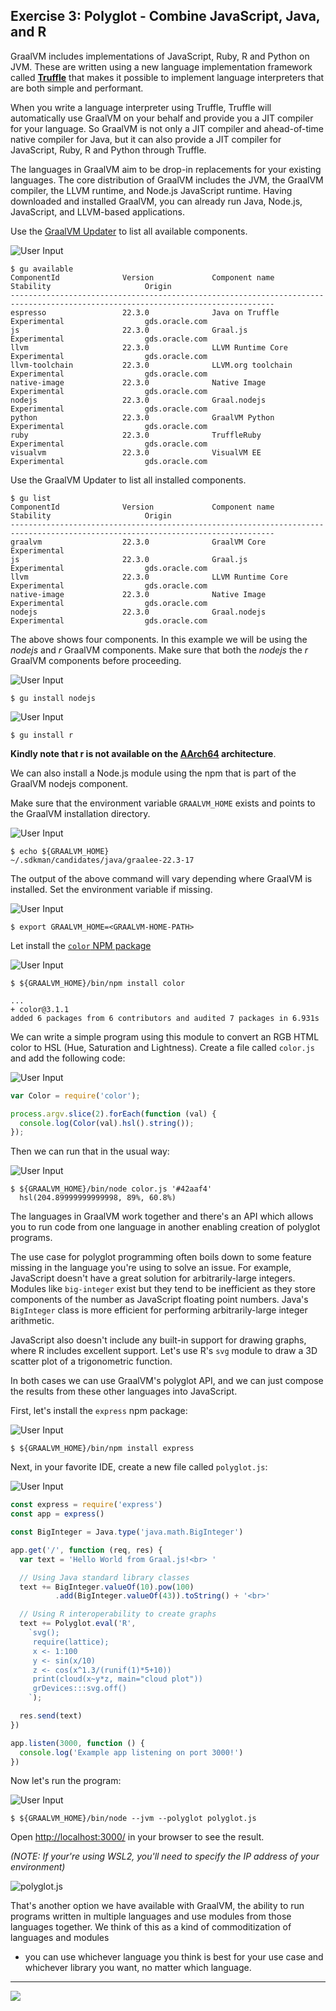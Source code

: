 ## Exercise 3: Polyglot - Combine JavaScript, Java, and R

GraalVM includes implementations of JavaScript, Ruby, R and Python on JVM. These
are written using a new language implementation framework called
[**Truffle**](https://www.graalvm.org/22.3/graalvm-as-a-platform/language-implementation-framework/)
that makes it possible to implement language interpreters that are both simple
and performant.

When you write a language interpreter using Truffle, Truffle will automatically
use GraalVM on your behalf and provide you a JIT compiler for your language. So
GraalVM is not only a JIT compiler and ahead-of-time native compiler for Java,
but it can also provide a JIT compiler for JavaScript, Ruby, R and Python
through Truffle.

The languages in GraalVM aim to be drop-in replacements for your existing
languages. The core distribution of GraalVM includes the JVM, the GraalVM
compiler, the LLVM runtime, and Node.js JavaScript runtime. Having downloaded
and installed GraalVM, you can already run Java, Node.js, JavaScript, and
LLVM-based applications.

Use the
[GraalVM Updater](https://www.graalvm.org/22.3/reference-manual/graalvm-updater/)
to list all available components.

![User Input](../images/userinput.png)

```shell
$ gu available
ComponentId              Version             Component name                Stability                     Origin
---------------------------------------------------------------------------------------------------------------------------------
espresso                 22.3.0              Java on Truffle               Experimental                  gds.oracle.com
js                       22.3.0              Graal.js                      Experimental                  gds.oracle.com
llvm                     22.3.0              LLVM Runtime Core             Experimental                  gds.oracle.com
llvm-toolchain           22.3.0              LLVM.org toolchain            Experimental                  gds.oracle.com
native-image             22.3.0              Native Image                  Experimental                  gds.oracle.com
nodejs                   22.3.0              Graal.nodejs                  Experimental                  gds.oracle.com
python                   22.3.0              GraalVM Python                Experimental                  gds.oracle.com
ruby                     22.3.0              TruffleRuby                   Experimental                  gds.oracle.com
visualvm                 22.3.0              VisualVM EE                   Experimental                  gds.oracle.com
```

Use the GraalVM Updater to list all installed components.

```shell
$ gu list
ComponentId              Version             Component name                Stability                     Origin
---------------------------------------------------------------------------------------------------------------------------------
graalvm                  22.3.0              GraalVM Core                  Experimental
js                       22.3.0              Graal.js                      Experimental                  gds.oracle.com
llvm                     22.3.0              LLVM Runtime Core             Experimental                  gds.oracle.com
native-image             22.3.0              Native Image                  Experimental                  gds.oracle.com
nodejs                   22.3.0              Graal.nodejs                  Experimental                  gds.oracle.com
```

The above shows four components.  In this example we will be using the _nodejs_
and _r_ GraalVM components.  Make sure that both the _nodejs_ the _r_ GraalVM
components before proceeding.

![User Input](../images/userinput.png)

```shell
$ gu install nodejs
```

![User Input](../images/userinput.png)

```shell
$ gu install r
```

**Kindly note that r is not available on the [AArch64](https://en.wikipedia.org/wiki/AArch64) architecture**.

We can also install a Node.js module using the npm that is part of the GraalVM
nodejs component.

Make sure that the environment variable `GRAALVM_HOME` exists and points to the
GraalVM installation directory.

![User Input](../images/userinput.png)

```shell
$ echo ${GRAALVM_HOME}
~/.sdkman/candidates/java/graalee-22.3-17
```

The output of the above command will vary depending where GraalVM is installed.
Set the environment variable if missing.

![User Input](../images/userinput.png)

```
$ export GRAALVM_HOME=<GRAALVM-HOME-PATH>
```

Let install the [`color` NPM package](https://www.npmjs.com/package/color)

![User Input](../images/userinput.png)

```shell
$ ${GRAALVM_HOME}/bin/npm install color
```

```
...
+ color@3.1.1
added 6 packages from 6 contributors and audited 7 packages in 6.931s
```

We can write a simple program using this module to convert an RGB HTML color to
HSL (Hue, Saturation and Lightness). Create a file called `color.js` and add the
following code:

![User Input](../images/userinput.png)

```javascript
var Color = require('color');

process.argv.slice(2).forEach(function (val) {
  console.log(Color(val).hsl().string());
});
```

Then we can run that in the usual way:

![User Input](../images/userinput.png)

```shell
$ ${GRAALVM_HOME}/bin/node color.js '#42aaf4'
  hsl(204.89999999999998, 89%, 60.8%)
```

The languages in GraalVM work together and there's an API which allows you to
run code from one language in another enabling creation of polyglot programs.

The use case for polyglot programming often boils down to some feature missing
in the language you're using to solve an issue. For example, JavaScript doesn't
have a great solution for arbitrarily-large integers. Modules like `big-integer`
exist but they tend to be inefficient as they store components of the number as
JavaScript floating point numbers. Java's `BigInteger` class is more efficient
for performing arbitrarily-large integer arithmetic.

JavaScript also doesn't include any built-in support for drawing graphs, where R
includes excellent support. Let's use R's `svg` module to draw a 3D scatter plot
of a trigonometric function.

In both cases we can use GraalVM's polyglot API, and we can just compose the
results from these other languages into JavaScript.

First, let's install the `express` npm package:

![User Input](../images/userinput.png)

```shell
$ ${GRAALVM_HOME}/bin/npm install express
```

Next, in your favorite IDE, create a new file called `polyglot.js`:

![User Input](../images/userinput.png)

```javascript
const express = require('express')
const app = express()

const BigInteger = Java.type('java.math.BigInteger')

app.get('/', function (req, res) {
  var text = 'Hello World from Graal.js!<br> '

  // Using Java standard library classes
  text += BigInteger.valueOf(10).pow(100)
          .add(BigInteger.valueOf(43)).toString() + '<br>'

  // Using R interoperability to create graphs
  text += Polyglot.eval('R',
    `svg();
     require(lattice);
     x <- 1:100
     y <- sin(x/10)
     z <- cos(x^1.3/(runif(1)*5+10))
     print(cloud(x~y*z, main="cloud plot"))
     grDevices:::svg.off()
    `);

  res.send(text)
})

app.listen(3000, function () {
  console.log('Example app listening on port 3000!')
})
```

Now let's run the program:

![User Input](../images/userinput.png)

```shell
$ ${GRAALVM_HOME}/bin/node --jvm --polyglot polyglot.js
```

Open [http://localhost:3000/](http://localhost:3000/) in your browser to see the
result.

_(NOTE: If your're using WSL2, you'll need to specify the IP address of your environment)_

![polyglot.js](../images/polyglot.png)

That's another option we have available with GraalVM, the ability to run
programs written in multiple languages and use modules from those languages
together. We think of this as a kind of commoditization of languages and modules
- you can use whichever language you think is best for your use case and
whichever library you want, no matter which language.

---

<a href="../ex04/"><img src="../images/noun_Next_511450_100.png"/></a>
